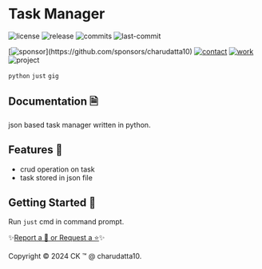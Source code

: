  
# Task Manager

<!-- Badges: Project Status GitHub -->
![license](https://flat.badgen.net/static/license/GPL-3.0/blue)
![release](https://flat.badgen.net/github/release/charudatta10/Task_Manager)
![commits](https://flat.badgen.net/github/commits/charudatta10/Task_Manager)
![last-commit](https://flat.badgen.net/github/last-commit/charudatta10/Task_Manager)

[![sponsor](https://flat.badgen.net//static/sponsor/%E2%9D%A4?)](https://github.com/sponsors/charudatta10)
[![contact](https://flat.badgen.net//static/contact/%E2%98%8E)](https://charudatta10.github.io/LinkNet/)
[![work](https://flat.badgen.net//static/portfolio/%F0%9F%96%BF)](https://charudatta10.github.io/Portfolio/)
![project](https://flat.badgen.net///static/project/Task_Manager)

<!-- Badges: Tools used -->
`python` `just` `gig` 

## Documentation 🗎

json based task manager written in python.  

## Features 🌟

- crud operation on task 
- task stored in json file 
 

## Getting Started 🌱

Run `just` cmd in command prompt.

✨[Report a 🐛 or Request a ⭐](https://github.com/charudatta10/task-manager-dragon-urban-waffle/issues)✨

Copyright :copyright: 2024 CK :tm: @ charudatta10.   

<!-- Acknowledgment, References, Misc -->
